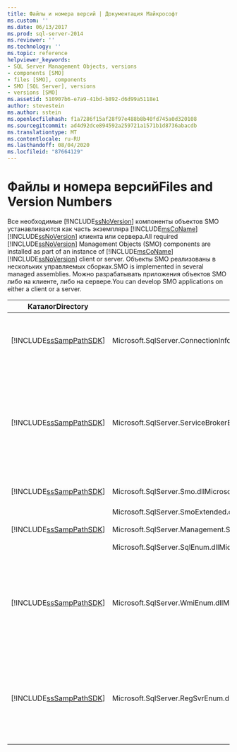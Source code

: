 ```yaml
---
title: Файлы и номера версий | Документация Майкрософт
ms.custom: ''
ms.date: 06/13/2017
ms.prod: sql-server-2014
ms.reviewer: ''
ms.technology: ''
ms.topic: reference
helpviewer_keywords:
- SQL Server Management Objects, versions
- components [SMO]
- files [SMO], components
- SMO [SQL Server], versions
- versions [SMO]
ms.assetid: 510907b6-e7a9-41bd-b892-d6d99a5118e1
author: stevestein
ms.author: sstein
ms.openlocfilehash: f1a7286f15af28f97e488b8b40fd745a0d320108
ms.sourcegitcommit: ad4d92dce894592a259721a1571b1d8736abacdb
ms.translationtype: MT
ms.contentlocale: ru-RU
ms.lasthandoff: 08/04/2020
ms.locfileid: "87664129"
---
```

# <a name="files-and-version-numbers"></a><span data-ttu-id="99a38-102">Файлы и номера версий</span><span class="sxs-lookup"><span data-stu-id="99a38-102">Files and Version Numbers</span></span>
  <span data-ttu-id="99a38-103">Все необходимые [!INCLUDE[ssNoVersion](../../includes/ssnoversion-md.md)] компоненты объектов SMO устанавливаются как часть экземпляра [!INCLUDE[msCoName](../../includes/msconame-md.md)] [!INCLUDE[ssNoVersion](../../includes/ssnoversion-md.md)] клиента или сервера.</span><span class="sxs-lookup"><span data-stu-id="99a38-103">All required [!INCLUDE[ssNoVersion](../../includes/ssnoversion-md.md)] Management Objects (SMO) components are installed as part of an instance of [!INCLUDE[msCoName](../../includes/msconame-md.md)] [!INCLUDE[ssNoVersion](../../includes/ssnoversion-md.md)] client or server.</span></span> <span data-ttu-id="99a38-104">Объекты SMO реализованы в нескольких управляемых сборках.</span><span class="sxs-lookup"><span data-stu-id="99a38-104">SMO is implemented in several managed assemblies.</span></span> <span data-ttu-id="99a38-105">Можно разрабатывать приложения объектов SMO либо на клиенте, либо на сервере.</span><span class="sxs-lookup"><span data-stu-id="99a38-105">You can develop SMO applications on either a client or a server.</span></span>  
  
|<span data-ttu-id="99a38-106">Каталог</span><span class="sxs-lookup"><span data-stu-id="99a38-106">Directory</span></span>|<span data-ttu-id="99a38-107">Файл</span><span class="sxs-lookup"><span data-stu-id="99a38-107">File</span></span>|<span data-ttu-id="99a38-108">Описание</span><span class="sxs-lookup"><span data-stu-id="99a38-108">Description</span></span>|  
|---------------|----------|-----------------|  
|[!INCLUDE[ssSampPathSDK](../../includes/sssamppathsdk-md.md)]|<span data-ttu-id="99a38-109">Microsoft.SqlServer.ConnectionInfo.dll</span><span class="sxs-lookup"><span data-stu-id="99a38-109">Microsoft.SqlServer.ConnectionInfo.dll</span></span>|<span data-ttu-id="99a38-110">Содержит поддержку для соединения с экземпляром [!INCLUDE[ssNoVersion](../../includes/ssnoversion-md.md)].</span><span class="sxs-lookup"><span data-stu-id="99a38-110">Contains support for connecting to an instance of [!INCLUDE[ssNoVersion](../../includes/ssnoversion-md.md)].</span></span>|  
|[!INCLUDE[ssSampPathSDK](../../includes/sssamppathsdk-md.md)]|<span data-ttu-id="99a38-111">Microsoft.SqlServer.ServiceBrokerEnum.dll</span><span class="sxs-lookup"><span data-stu-id="99a38-111">Microsoft.SqlServer.ServiceBrokerEnum.dll</span></span>|<span data-ttu-id="99a38-112">Содержит поддержку программирования компонента [!INCLUDE[msCoName](../../includes/msconame-md.md)] Service Broker.</span><span class="sxs-lookup"><span data-stu-id="99a38-112">Contains support for programming the [!INCLUDE[msCoName](../../includes/msconame-md.md)] Service Broker.</span></span> <span data-ttu-id="99a38-113">Это требуется только в программах, которые используют компонент Service Broker.</span><span class="sxs-lookup"><span data-stu-id="99a38-113">This is required only in programs that access the Service Broker.</span></span>|  
|[!INCLUDE[ssSampPathSDK](../../includes/sssamppathsdk-md.md)]|<span data-ttu-id="99a38-114">Microsoft.SqlServer.Smo.dll</span><span class="sxs-lookup"><span data-stu-id="99a38-114">Microsoft.SqlServer.Smo.dll</span></span>|<span data-ttu-id="99a38-115">Содержит большинство классов SMO.</span><span class="sxs-lookup"><span data-stu-id="99a38-115">Contains the most of the SMO classes.</span></span>|  
|[!INCLUDE[ssSampPathSDK](../../includes/sssamppathsdk-md.md)]|<span data-ttu-id="99a38-116">Microsoft.SqlServer.SmoExtended.dll</span><span class="sxs-lookup"><span data-stu-id="99a38-116">Microsoft.SqlServer.SmoExtended.dll</span></span><br /><br /> <span data-ttu-id="99a38-117">Microsoft.SqlServer.Management.Sdk.Sfc.dll</span><span class="sxs-lookup"><span data-stu-id="99a38-117">Microsoft.SqlServer.Management.Sdk.Sfc.dll</span></span><br /><br /> <span data-ttu-id="99a38-118">Microsoft.SqlServer.SqlEnum.dll</span><span class="sxs-lookup"><span data-stu-id="99a38-118">Microsoft.SqlServer.SqlEnum.dll</span></span>|<span data-ttu-id="99a38-119">Содержит поддержку для классов SMO.</span><span class="sxs-lookup"><span data-stu-id="99a38-119">Contains support for the SMO classes.</span></span>|  
|[!INCLUDE[ssSampPathSDK](../../includes/sssamppathsdk-md.md)]|<span data-ttu-id="99a38-120">Microsoft.SqlServer.WmiEnum.dll</span><span class="sxs-lookup"><span data-stu-id="99a38-120">Microsoft.SqlServer.WmiEnum.dll</span></span>|<span data-ttu-id="99a38-121">Содержит классы поставщика инструментария управления Windows (WMI).</span><span class="sxs-lookup"><span data-stu-id="99a38-121">Contains the Windows Management Instrumentation (WMI) Provider classes.</span></span> <span data-ttu-id="99a38-122">Это требуется только для программ, которые используют классы поставщика WMI.</span><span class="sxs-lookup"><span data-stu-id="99a38-122">This is required only for programs that use the WMI Provider classes.</span></span>|  
|[!INCLUDE[ssSampPathSDK](../../includes/sssamppathsdk-md.md)]|<span data-ttu-id="99a38-123">Microsoft.SqlServer.RegSvrEnum.dll</span><span class="sxs-lookup"><span data-stu-id="99a38-123">Microsoft.SqlServer.RegSvrEnum.dll</span></span>|<span data-ttu-id="99a38-124">Содержит классы зарегистрированного сервера.</span><span class="sxs-lookup"><span data-stu-id="99a38-124">Contains the Registered Server classes.</span></span> <span data-ttu-id="99a38-125">Это требуется только для программ, которые используют классы зарегистрированного сервера.</span><span class="sxs-lookup"><span data-stu-id="99a38-125">This is required only for programs that use the Registered Server classes.</span></span>|  
  
  
